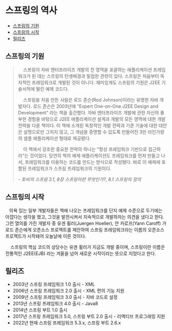 # 스프링의 역사

- [스프링의 기원](##스프링의-기원)
- [스프링의 시작](##스프링의-시작)
- [릴리즈](##릴리즈)

## 스프링의 기원
> &nbsp;&nbsp;&nbsp;
> 스프링이 자바 엔터프라이즈 개발의 전 영역을 포괄하는 애플리케이션 프레임워크가 된 데는 스프링의 탄생배경과 밀접한 관련이 있다.
> 스프링은 처음부터 독자적인 프레임워크로 개발된 것이 아니다.
> 재미있게도 스프링의 기원은 J2EE 기술서적에 딸린 예제 코드다.
>
> &nbsp;&nbsp;&nbsp;
> 스프링을 처음 만든 사람은 로드 존슨(Rod Johnson)이라는 유명한 자바 개발자다.
> 로드 존슨은 2003년에 "Expert One-on-One J2EE Design and Development" 라는 책을 출간했다.
> 자바 엔터프라이즈 개발에 관한 자신의 풍부한 경험을 바탕으로 J2EE 애플리케이션 설계과 개발의 모든 영역에 대한 개발 전략을 다룬 책이다.
> 이 책에 소개된 독창적인 개발 전략과 기존 기술에 대한 대안은 설명으로만 그치지 않고, 그 개념을 증명할 수 있도록 만들어진 3만 라인가량의 샘플 애플리케이션 형태로 제공됐다.
> 
> &nbsp;&nbsp;&nbsp;
> 이 책에서 강조한 중요한 전략의 하나는 "항상 프레임워크 기반으로 접근하라"는 것이었다.
> 당연히 책의 예제 애플리케이션도 프레임워크를 먼저 만들고 나서, 프레임워크를 이용하는 코드를 만드는 방식으로 작성됐다.
> 바로 이 예제에 포함된 프레임워크가 스프링 프레임워크의 기원이다.
> 
>  *- 토비의 스프링 3.1, 8장 스프링이란 무엇인가?, 8.1 스프링의 정의*

## 스프링의 시작

&nbsp;&nbsp;&nbsp;의욕 있는 일부 개발자들은 책에 나오는 프레임워크를 단지 예제 수준으로 두기에는 아깝다는 생각을 했고, 그것을 발전시켜서 지속적으로 개발하자는 의견을 냈다고 한다.
그런 열의를 가진 개발자 중 유겐 휠러(Juergen Hoeller), 얀 카로프(Yann Caroff) 가 로드 존슨에게 오픈소스 프로젝트를 제안하여 스프링 프레임워크라는 이름의 오픈소스 프로젝트가 시작돼어 오늘날에 이른 것이다.

&nbsp;&nbsp;&nbsp; 스프링의 핵심 코드의 상당수는 유겐 휠러가 지금도 개발 중이며, 스프링이란 이름은 전통적인 J2EE(EJB) 라는 겨울을 넘어 새로운 시작이라는 뜻으로 지었다고 한다.

## 릴리즈

- 2003년 스프링 프레임워크 1.0 출시 - XML
- 2006년 스프링 프레임워크 2.0 출시 - XML 편의 기능 지원
- 2009년 스프링 프레임워크 3.0 출시 - 자바 코드로 설정
- 2013년 스프링 프레임워크 4.0 출시 - Java8
- 2014년 스프링 부트 1.0 출시
- 2017년 스프링 프레임워크 5.0, 스프링 부트 2.0 출시 - 리액티브 프로그래밍 지원
- 2022년 현재 스프링 프레임워크 5.3.x, 스프링 부트 2.6.x

